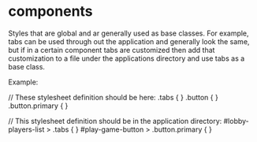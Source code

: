 # components

Styles that are global and ar generally used as base classes. For example, tabs can be used through out the application
and generally look the same, but if in a certain component tabs are customized then add that customization to a file
under the applications directory and use tabs as a base class.

Example:

// These stylesheet definition should be here:
.tabs { }
.button { }
.button.primary { }

// This stylesheet definition should be in the application directory:
#lobby-players-list > .tabs { }
#play-game-button > .button.primary { }

